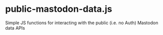 # public-mastodon-data.js
Simple JS functions for interacting with the public (i.e. no Auth) Mastodon data APIs
